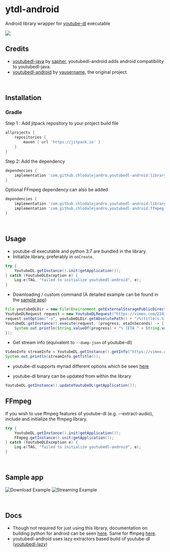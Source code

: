 # ytdl-android
Android library wrapper for [youtube-dl](https://github.com/rg3/youtube-dl) executable

[![](https://jitpack.io/v/ChlodAlejandro/ytdl-android.svg)](https://jitpack.io/#ChlodAlejandro/ytdl-android)


## Credits
*  [youtubedl-java](https://github.com/sapher/youtubedl-java) by [sapher](https://github.com/sapher), youtubedl-android adds android compatibility to youtubedl-java.
*  [youtubedl-android](https://github.com/yausername/youtubedl-android) by [yausername](https://github.com/yausername), the original project.

<br/>

## Installation

### Gradle
Step 1 : Add jitpack repository to your project build file
```gradle
allprojects {
    repositories {
        maven { url 'https://jitpack.io' }
    }
}
```
Step 2: Add the dependency
```gradle
dependencies {
    implementation 'com.github.chlodalejandro.youtubedl-android:library:0.7.+'
}
```
Optional FFmpeg dependency can also be added
```gradle
dependencies {
    implementation 'com.github.chlodalejandro.youtubedl-android:library:0.7.+'
    implementation 'com.github.chlodalejandro.youtubedl-android:ffmpeg:0.7.+'
}
```

<br/>

## Usage

* youtube-dl executable and python 3.7 are bundled in the library.
* Initialize library, preferably in `onCreate`.

```java
try {
    YoutubeDL.getInstance().init(getApplication());
} catch (YoutubeDLException e) {
    Log.e(TAG, "failed to initialize youtubedl-android", e);
}
```


* Downloading / custom command (A detailed example can be found in the [sample app](app/src/main/java/com/yausername/youtubedl_android_example/DownloadingExampleActivity.java))
```java
File youtubeDLDir = new File(Environment.getExternalStoragePublicDirectory(Environment.DIRECTORY_DOWNLOADS), "youtubedl-android");
YoutubeDLRequest request = new YoutubeDLRequest("https://vimeo.com/22439234");
request.setOption("-o", youtubeDLDir.getAbsolutePath() + "/%(title)s.%(ext)s");
YoutubeDL.getInstance().execute(request, (progress, etaInSeconds) -> {
    System.out.println(String.valueOf(progress) + "% (ETA " + String.valueOf(etaInSeconds) + " seconds)");
});
```


* Get stream info (equivalent to `--dump-json` of youtube-dl)
```java
VideoInfo streamInfo = YoutubeDL.getInstance().getInfo("https://vimeo.com/22439234");
System.out.println(streamInfo.getTitle());
```

* youtube-dl supports myriad different options which be seen [here](https://github.com/rg3/youtube-dl)

* youtube-dl binary can be updated from within the library
```java
YoutubeDL.getInstance().updateYoutubeDL(getApplication());
```

## FFmpeg
If you wish to use ffmpeg features of youtube-dl (e.g. --extract-audio), include and initialize the ffmpeg library.
```java
try {
    YoutubeDL.getInstance().init(getApplication());
    FFmpeg.getInstance().init(getApplication());
} catch (YoutubeDLException e) {
    Log.e(TAG, "failed to initialize youtubedl-android", e);
}
```

<br/>

## Sample app

![Download Example](https://media.giphy.com/media/LpDmy1nS4JjERk39xS/giphy.gif)
![Streaming Example](https://media.giphy.com/media/1qXGlSPB3pqRQ7dLxx/giphy.gif)

<br/>

## Docs
 *  Though not required for just using this library, documentation on building python for android can be seen [here](BUILD_PYTHON.md). Same for ffmpeg [here](BUILD_FFMPEG.md).
 * youtubedl-android uses lazy extractors based build of youtube-dl ([youtubedl-lazy](https://github.com/yausername/youtubedl-lazy/))
